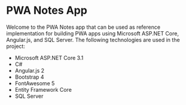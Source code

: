 # PWA Notes App
Welcome to the PWA Notes app that can be used as reference implementation for building PWA apps using Microsoft ASP.NET Core,  Angular.js, and SQL Server.
The following technologies are used in the project:
* Microsoft ASP.NET Core 3.1
* C#
* Angular.js 2
* Bootstrap 4
* FontAwesome 5
* Entity Framework Core
* SQL Server
